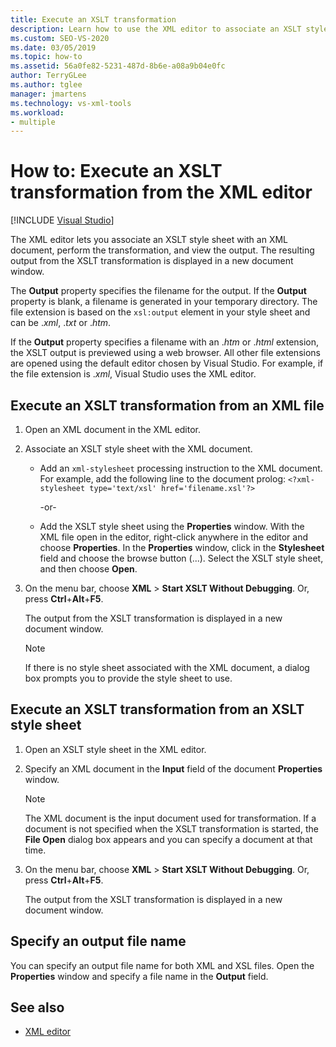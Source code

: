 ```yaml
---
title: Execute an XSLT transformation
description: Learn how to use the XML editor to associate an XSLT style sheet with an XML document, perform an XSLT transformation, and view the output.
ms.custom: SEO-VS-2020
ms.date: 03/05/2019
ms.topic: how-to
ms.assetid: 56a0fe82-5231-487d-8b6e-a08a9b04e0fc
author: TerryGLee
ms.author: tglee
manager: jmartens
ms.technology: vs-xml-tools
ms.workload:
- multiple
---
```

# How to: Execute an XSLT transformation from the XML editor

 [!INCLUDE [Visual Studio](~/includes/applies-to-version/vs-not-mac.md)]

The XML editor lets you associate an XSLT style sheet with an XML document, perform the transformation, and view the output. The resulting output from the XSLT transformation is displayed in a new document window.

The **Output** property specifies the filename for the output. If the **Output** property is blank, a filename is generated in your temporary directory. The file extension is based on the `xsl:output` element in your style sheet and can be .*xml*, .*txt* or .*htm*.

If the **Output** property specifies a filename with an .*htm* or .*html* extension, the XSLT output is previewed using a web browser. All other file extensions are opened using the default editor chosen by Visual Studio. For example, if the file extension is .*xml*, Visual Studio uses the XML editor.

## Execute an XSLT transformation from an XML file

1. Open an XML document in the XML editor.

2. Associate an XSLT style sheet with the XML document.

    - Add an `xml-stylesheet` processing instruction to the XML document. For example, add the following line to the document prolog: `<?xml-stylesheet type='text/xsl' href='filename.xsl'?>`

       -or-

    - Add the XSLT style sheet using the **Properties** window. With the XML file open in the editor, right-click anywhere in the editor and choose **Properties**. In the **Properties** window, click in the **Stylesheet** field and choose the browse button (...). Select the XSLT style sheet, and then choose **Open**.

3. On the menu bar, choose **XML** > **Start XSLT Without Debugging**. Or, press **Ctrl**+**Alt**+**F5**.

   The output from the XSLT transformation is displayed in a new document window.

   > [!NOTE]
   > If there is no style sheet associated with the XML document, a dialog box prompts you to provide the style sheet to use.

## Execute an XSLT transformation from an XSLT style sheet

1. Open an XSLT style sheet in the XML editor.

2. Specify an XML document in the **Input** field of the document **Properties** window.

   > [!NOTE]
   > The XML document is the input document used for transformation. If a document is not specified when the XSLT transformation is started, the **File Open** dialog box appears and you can specify a document at that time.

3. On the menu bar, choose **XML** > **Start XSLT Without Debugging**. Or, press **Ctrl**+**Alt**+**F5**.

   The output from the XSLT transformation is displayed in a new document window.

## Specify an output file name

You can specify an output file name for both XML and XSL files. Open the **Properties** window and specify a file name in the **Output** field.

## See also

- [XML editor](../xml-tools/xml-editor.md)
